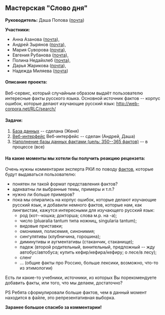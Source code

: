 ## Мастерская "Слово дня"

**Руководитель:** Даша Попова ([почта](mailto:daschapopowa@gmail.com))

**Участники:**
* Анна Азанова ([почта](mailto:azanovaas98@gmail.com)), 
* Андрей Зырянов ([почта](mailto:zyryanov.andrew@gmail.com)),
* Мария Суворова ([почта](mailto:brouhahaha@yandex.ru)), 
* Евгения Рубанова ([почта](mailto:ejouny.ewg@gmail.com)),
* Полина Недайхлеб ([почта](mailto:n.19polya@mail.ru)),
* Дарья Жарикова ([почта](mailto:dariajarikovaa@gmail.com)),
* Надежда Миляева ([почта](mailto:milyaeva.nadia@gmail.com))

#### Описание проекта:

Веб-сервис, который случайным образом выдаёт пользователю интересные факты русского языка. Основной источник фактов -- корпус ошибок, которые делают изучающие русский язык: http://web-corpora.net/RLC/search/

#### Задачи:

1. <a href="./Database.ipynb">База данных</a> -- сделана (Женя)
2. <a href="./web.ipynb">Веб-интерфейс</a> Веб-интерфейс -- сделан (Андрей, Даша)
3. <a href="./Entries.md">Наполнение базы данных фактами (цель: 350--365 фактов)</a> -- в процессе (все)

#### На какие моменты мы хотели бы получить реакцию рецензета:

Очень нужны комментарии эксперта РКИ по поводу <a href="./Entries.md">фактов</a>, которые будут выдаваться пользователю:

+ понятен ли такой формат представления фактов?
+ адекватны ли выбранные темы, примеры и т.п.?
+ нужно ли больше примеров?
+ пока мы опирались на корпус ошибок, которые делают изучающие русский язык, и добавили немного фактов, которые нам, как лингвистам, кажутся интересными для изучающего русский язык:
  + род (кот--кошка; докторша; слова м.р. на -а);
  + число (pluaralia tantum типа ножниц, singularia tantum);
  + видовые приставки;
  + омонимия, полисемия, синонимия;
  + сингулятивы (клубничина, горошина);
  + диминутивы и аугментативы (стаканчик, стаканище);
  + падеж (второй родительный, винительный, предложный -- жду автобус/автобуса; купить кефир/кефира/кефиру; о лесе/в лесу);
  + сленг
  + ... (общие факты про Россию, больше лексики, возможно, что-то из этимологии)

Есть ли какие-то учебники, источники, из которых Вы порекомендуете добавить факты, или того, что мы делаем, достаточно?

PS Ребята сформулировали больше фактов, чем в данный момент находится в файле, это репрезентативная выборка.

**Заранее большое спасибо за комментарии!**
